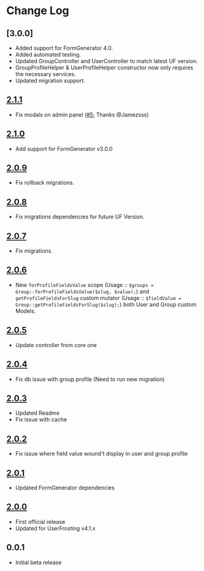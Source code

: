 # Change Log

## [3.0.0]
- Added support for FormGenerator 4.0.
- Added automated testing.
- Updated GroupController and UserController to match latest UF version.
- GroupProfileHelper & UserProfileHelper constructor now only requires the necessary services.
- Updated migration support.

## [2.1.1]
- Fix modals on admin panel ([#5]; Thanks @Jamezsss)

## [2.1.0]
- Add support for FormGenerator v3.0.0

## [2.0.9]
- Fix rollback migrations.

## [2.0.8]
- Fix migrations dependencies for future UF Version.

## [2.0.7]
- Fix migrations.

## [2.0.6]
- New `forProfileFieldsValue` scope (Usage :: `$groups = Group::forProfileFieldsValue($slug, $value);`) and `getProfileFieldsForSlug` custom mutator (Usage :: `$fieldValue = Group::getProfileFieldsForSlug($slug);`) both User and Group custom Models.

## [2.0.5]
- Update controller from core one

## [2.0.4]
- Fix db issue with group profile (Need to run new migration)

## [2.0.3]
- Updated Readme
- Fix issue with cache

## [2.0.2]
- Fix issue where field value wound't display in user and group profile

## [2.0.1]
- Updated FormGenerator dependencies

## [2.0.0]
- First official release
- Updated for UserFrosting v4.1.x

## 0.0.1
- Initial beta release

[2.1.1]: https://github.com/lcharette/UF_UserProfile/compare/2.1.0...2.1.1
[2.1.0]: https://github.com/lcharette/UF_UserProfile/compare/2.0.9...2.1.0
[2.0.9]: https://github.com/lcharette/UF_UserProfile/compare/2.0.8...2.0.9
[2.0.8]: https://github.com/lcharette/UF_UserProfile/compare/2.0.7...2.0.8
[2.0.7]: https://github.com/lcharette/UF_UserProfile/compare/2.0.6...2.0.7
[2.0.6]: https://github.com/lcharette/UF_UserProfile/compare/2.0.5...2.0.6
[2.0.5]: https://github.com/lcharette/UF_UserProfile/compare/2.0.4...2.0.5
[2.0.4]: https://github.com/lcharette/UF_UserProfile/compare/2.0.3...2.0.4
[2.0.3]: https://github.com/lcharette/UF_UserProfile/compare/2.0.2...2.0.3
[2.0.2]: https://github.com/lcharette/UF_UserProfile/compare/2.0.1...2.0.2
[2.0.1]: https://github.com/lcharette/UF_UserProfile/compare/2.0.0...2.0.1
[2.0.0]: https://github.com/lcharette/UF_UserProfile/compare/0.0.1...2.0.0
[#5]: https://github.com/lcharette/UF_UserProfile/pull/5
